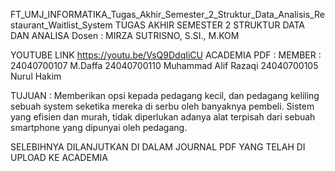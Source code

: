 FT_UMJ_INFORMATIKA_Tugas_Akhir_Semester_2_Struktur_Data_Analisis_Restaurant_Waitlist_System
TUGAS AKHIR SEMESTER 2 STRUKTUR DATA DAN ANALISA
Dosen : MIRZA SUTRISNO, S.SI., M.KOM

YOUTUBE LINK https://youtu.be/VsQ9DdqIiCU
ACADEMIA PDF :
MEMBER :
24040700107 M.Daffa
24040700110 Muhammad Alif Razaqi
24040700105 Nurul Hakim

TUJUAN :
Memberikan opsi kepada pedagang kecil, dan pedagang keliling sebuah system seketika mereka di serbu oleh banyaknya pembeli.
Sistem yang efisien dan murah, tidak diperlukan adanya alat terpisah dari sebuah smartphone yang dipunyai oleh pedagang.

SELEBIHNYA DILANJUTKAN DI DALAM JOURNAL PDF YANG TELAH DI UPLOAD KE ACADEMIA
